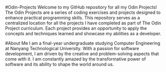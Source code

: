 #Odin-Projects
Welcome to my GitHub repository for all my Odin Projects! The Odin Projects are a series of coding exercises and projects designed to enhance practical programming skills. This repository serves as a centralized location for all the projects I have completed as part of The Odin Project curriculum. Each project provides an opportunity to apply the concepts and techniques learned and showcase my abilities as a developer.

#About Me
I am a final-year undergraduate studying Computer Engineering at Nanyang Technological University. With a passion for software development, I am driven by the creative and problem-solving aspects that come with it. I am constantly amazed by the transformative power of software and its ability to shape the world around us. 

